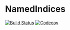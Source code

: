 # NamedIndices

[![Build Status](https://travis-ci.com/Tokazama/NamedIndices.jl.svg?branch=master)](https://travis-ci.com/Tokazama/NamedIndices.jl)
[![Codecov](https://codecov.io/gh/Tokazama/NamedIndices.jl/branch/master/graph/badge.svg)](https://codecov.io/gh/Tokazama/NamedIndices.jl)


